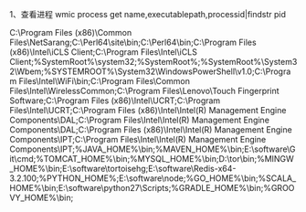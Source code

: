 1、查看进程
wmic process get name,executablepath,processid|findstr pid


C:\Program Files (x86)\Common Files\NetSarang;C:\Perl64\site\bin;C:\Perl64\bin;C:\Program Files (x86)\Intel\iCLS Client\;C:\Program Files\Intel\iCLS Client\;%SystemRoot%\system32;%SystemRoot%;%SystemRoot%\System32\Wbem;%SYSTEMROOT%\System32\WindowsPowerShell\v1.0\;C:\Program Files\Intel\WiFi\bin\;C:\Program Files\Common Files\Intel\WirelessCommon\;C:\Program Files\Lenovo\Touch Fingerprint Software\;C:\Program Files (x86)\Intel\UCRT\;C:\Program Files\Intel\UCRT\;C:\Program Files (x86)\Intel\Intel(R) Management Engine Components\DAL;C:\Program Files\Intel\Intel(R) Management Engine Components\DAL;C:\Program Files (x86)\Intel\Intel(R) Management Engine Components\IPT;C:\Program Files\Intel\Intel(R) Management Engine Components\IPT;%JAVA_HOME%\bin;%MAVEN_HOME%\bin;E:\software\Git\cmd;%TOMCAT_HOME%\bin;%MYSQL_HOME%\bin;D:\tor\bin;%MINGW_HOME%\bin;E:\software\tortoisehg\;E:\software\Redis-x64-3.2.100;%PYTHON_HOME%\;E:\software\node\;%GO_HOME%\bin;%SCALA_HOME%\bin;E:\software\python27\Scripts;%GRADLE_HOME%\bin;%GROOVY_HOME%\bin;
